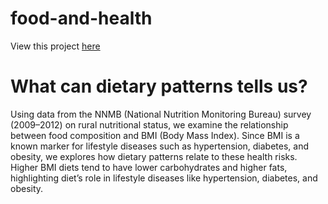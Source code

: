 # food-and-health

View this project [here](https://uravat.github.io/food-and-health/)

# What can dietary patterns tells us? 

Using data from the NNMB (National Nutrition Monitoring Bureau) survey (2009–2012) on rural nutritional status, we examine the relationship between food composition and BMI (Body Mass Index). Since BMI is a known marker for lifestyle diseases such as hypertension, diabetes, and obesity, we explores how dietary patterns relate to these health risks. Higher BMI diets tend to have lower carbohydrates and higher fats, highlighting diet’s role in lifestyle diseases like hypertension, diabetes, and obesity.